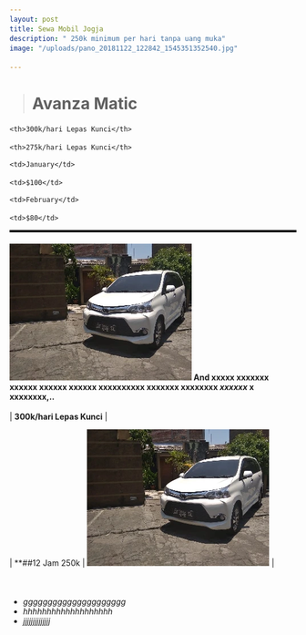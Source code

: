 ```yaml
---
layout: post
title: Sewa Mobil Jogja
description: " 250k minimum per hari tanpa uang muka"
image: "/uploads/pano_20181122_122842_1545351352540.jpg"

---
```

<style>

table, th, td { border: 2px solid black;margin-left: auto;margin-right: auto;

}

</style>

> <h1>Avanza Matic</h1>

<table>

<tr>

    <th>300k/hari Lepas Kunci</th>
    
    <th>275k/hari Lepas Kunci</th>

</tr>

<tr>

    <td>January</td>
    
    <td>$100</td>

</tr>

<tr>

    <td>February</td>
    
    <td>$80</td>

</tr>

</table>

#### ![vcv](/uploads/m6.webp "cvdcv") And xxxxx xxxxxxx xxxxxx xxxxxx xxxxxx xxxxxxxxxx xxxxxxx **xxxxxxxx** _xxxxxx_ x xxxxxxxx,..

| **300k/hari Lepas Kunci** |

| **##12 Jam 250k | ![vcv](/uploads/m6.webp "cvdcv") |

<h6><span class="image right"><img src="{% link /uploads/m6.webp %}" alt="" /></span>

* ggggggggggggggggggggg <br>
* hhhhhhhhhhhhhhhhhhh <br>
* jjjjjjjjjjjjjj

</h6>